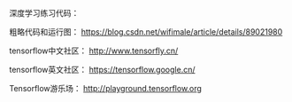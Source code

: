 ﻿深度学习练习代码：

粗略代码和运行图：
https://blog.csdn.net/wifimale/article/details/89021980

tensorflow中文社区：
http://www.tensorfly.cn/

tensorflow英文社区：
https://tensorflow.google.cn/

Tensorflow游乐场：
http://playground.tensorflow.org

